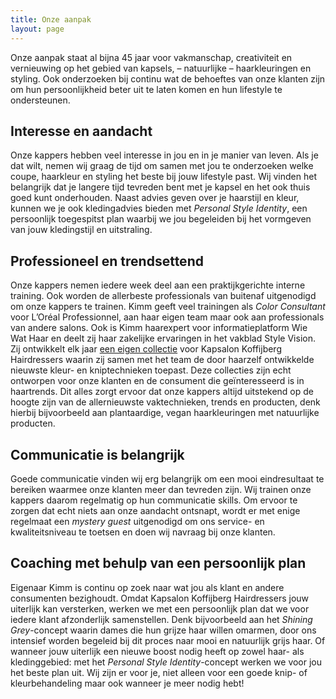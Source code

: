 ```yaml
---
title: Onze aanpak
layout: page
---
```


Onze aanpak staat al bijna 45 jaar voor vakmanschap, creativiteit en vernieuwing op het gebied van kapsels, – natuurlijke – haarkleuringen en styling. Ook onderzoeken bij continu wat de behoeftes van onze klanten zijn om hun persoonlijkheid beter uit te laten komen en hun lifestyle te ondersteunen.

## Interesse en aandacht

Onze kappers hebben veel interesse in jou en in je manier van leven. Als je dat wilt, nemen wij graag de tijd om samen met jou te onderzoeken welke coupe, haarkleur en styling het beste bij jouw lifestyle past. Wij vinden het belangrijk dat je langere tijd tevreden bent met je kapsel en het ook thuis goed kunt onderhouden. Naast advies geven over je haarstijl en kleur, kunnen we je ook kledingadvies bieden met *Personal Style Identity*, een persoonlijk toegespitst plan waarbij we jou begeleiden bij het vormgeven van jouw kledingstijl en uitstraling.

## Professioneel en trendsettend

Onze kappers nemen iedere week deel aan een praktijkgerichte interne training. Ook worden de allerbeste professionals van buitenaf uitgenodigd om onze kappers te trainen. Kimm geeft veel trainingen als *Color Consultant* voor L’Oréal Professionnel, aan haar eigen team maar ook aan professionals van andere salons. Ook is Kimm haarexpert voor informatieplatform Wie Wat Haar en deelt zij haar zakelijke ervaringen in het vakblad Style Vision. Zij ontwikkelt elk jaar [een eigen collectie](https://www.koffijberg.nl/collecties/) voor Kapsalon Koffijberg Hairdressers waarin zij samen met het team de door haarzelf ontwikkelde nieuwste kleur- en kniptechnieken toepast. Deze collecties zijn echt ontworpen voor onze klanten en de consument die geïnteresseerd is in haartrends. Dit alles zorgt ervoor dat onze kappers altijd uitstekend op de hoogte zijn van de allernieuwste vaktechnieken, trends en producten, denk hierbij bijvoorbeeld aan plantaardige, vegan haarkleuringen met natuurlijke producten.

## Communicatie is belangrijk

Goede communicatie vinden wij erg belangrijk om een mooi eindresultaat te bereiken waarmee onze klanten meer dan tevreden zijn. Wij trainen onze kappers daarom regelmatig op hun communicatie skills. Om ervoor te zorgen dat echt niets aan onze aandacht ontsnapt, wordt er met enige regelmaat een *mystery guest* uitgenodigd om ons service- en kwaliteitsniveau te toetsen en doen wij navraag bij onze klanten.

## Coaching met behulp van een persoonlijk plan

Eigenaar Kimm is continu op zoek naar wat jou als klant en andere consumenten bezighoudt. Omdat Kapsalon Koffijberg Hairdressers jouw uiterlijk kan versterken, werken we met een persoonlijk plan dat we voor iedere klant afzonderlijk samenstellen. Denk bijvoorbeeld aan het *Shining Grey*\-concept waarin dames die hun grijze haar willen omarmen, door ons intensief worden begeleid bij dit proces naar mooi en natuurlijk grijs haar. Of wanneer jouw uiterlijk een nieuwe boost nodig heeft op zowel haar- als kledinggebied: met het *Personal Style Identity*\-concept werken we voor jou het beste plan uit. Wij zijn er voor je, niet alleen voor een goede knip- of kleurbehandeling maar ook wanneer je meer nodig hebt\!